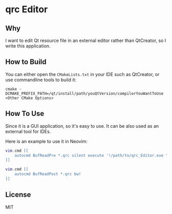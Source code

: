 # qrc Editor

## Why

I want to edit Qt resource file in an external editor rather than QtCreator, so I write this application.

## How to Build

You can either open the `CMakeLists.txt` in your IDE such as QtCreator, or use commandline tools to
build it:
``` shell
cmake -DCMAKE_PREFIX_PATH=/qt/install/path/youQtVersion/compilerYouWantToUse <Other CMake Options>
```

## How To Use

Since it is a GUI application, so it's easy to use. It can be also used as an external tool for IDEs.

Here is an example to use it in Neovim:
```lua
vim.cmd [[
    autocmd BufReadPre *.qrc silent execute '!/path/to/qrc_Editor.exe "%"'
]]

vim.cmd [[
    autocmd BufReadPost *.qrc bw!
]]
```

## License

MIT
